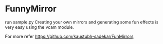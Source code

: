 # FunnyMirror

run sample.py
Creating your own mirrors and generating some fun effects is very easy using the vcam module. 


For more refer
https://github.com/kaustubh-sadekar/FunMirrors
